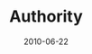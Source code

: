 ---
layout: music 
title: "Authority"
series: "House Work"
date: 2010-06-22 
description: "Brian Tome discusses how aligning with authority structures can help us pursue our passions."
audio: "http://s3.amazonaws.com/crossroadsaudiomessages/HouseWork02.mp3"
audio-duration: "40:36"
---